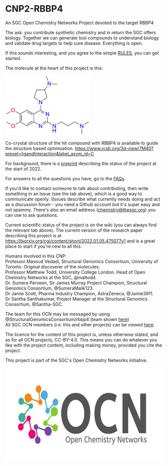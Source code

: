 # CNP2-RBBP4
An SGC Open Chemistry Networks Project devoted to the target RBBP4

The ask: you contribute synthetic chemistry and in return the SGC offers biology. Together we can generate tool compounds to understand biology and validate drug targets to help cure disease. Everything is open.

If this sounds interesting, and you agree to the simple [RULES](https://www.thesgc.org/sgc-open-chemistry-networks/terms-of-use), you can get started.

The molecule at the heart of this project is this:

<a href="url"><img src="https://github.com/StructuralGenomicsConsortium/CNP2-RBBP4/blob/main/RBBP4_strating%20point.png?raw=true" align="centre" height="190" ></a>


Co-crystal structure of the hit compound with RBBP4 is available to guide the structure based optimisation. https://www.rcsb.org/3d-view/7M40?preset=ligandInteraction&label_asym_id=C

For background, there is a [preprint](https://www.biorxiv.org/content/10.1101/2022.01.05.475077v1) describing the status of the project at the start of 2022.

For answers to all the questions you have, go to the [FAQs](https://www.thesgc.org/sgc-open-chemistry-networks/faq).

If you'd like to contact someone to talk about contributing, then write something in an Issue (see the tab above), which is a good way to communicate openly. (Issues describe what currently needs doing and act as a discussion forum - you need a Github account but it's super easy and not spammy. There's also an email address (chemistry@thesgc.org) you can use to ask questions.

Current scientific status of the project is on the wiki (you can always find the relevant tab above). The current version of the research paper describing this project is at  https://biorxiv.org/cgi/content/short/2022.01.05.475077v1 and is a great place to start if you're new to all this.

Humans involved in this CNP:  
Professor Masoud Vedadi, Structural Genomics Consortium, University of Toronto. Original discoverer of the molecules.  
Professor Matthew Todd, University College London. Head of Open Chemistry Networks at the SGC, @mattodd.  
Dr. Sumera Perveen, Sir James Murray Project Champion, Structural Genomics Consortium, @SumeraMalik123.  
Dr Jamie Scott, Pharma Industry Champion, AstraZeneca, @Jamie3911.  
Dr Santha Santhakumar, Project Manager at the Structural Genomics Consortium, @Santha-SGC.  

The team for this OCN may be messaged by using @StructuralGenomicsConsortium/rbbp4 (team shown [here](https://github.com/orgs/StructuralGenomicsConsortium/teams/rbbp4))  
All SGC OCN members (i.e. this and other projects) can be viewed [here](https://github.com/orgs/StructuralGenomicsConsortium/people).

The licence for the content of this project is, unless otherwise stated, and as for all OCN projects, CC-BY-4.0. This means you can do whatever you like with the project content, including making money, provided you cite the project.

This project is part of the SGC's Open Chemistry Networks initiative.

<a href="url"><img src="https://github.com/StructuralGenomicsConsortium/Chemistry_TechOps_HowTo/blob/main/Open%20Chemistry%20Networks%20Logos/OCN_Logo_Final_smban.png?raw=true" align="centre" height="300" ></a>

